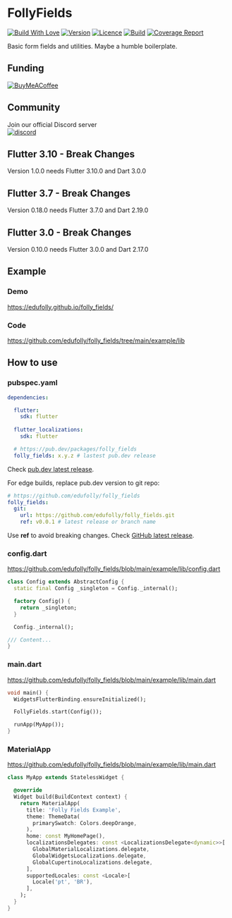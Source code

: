 # FollyFields

[![Build With Love](https://img.shields.io/badge/%20built%20with-%20%E2%9D%A4-ff69b4.svg)](https://github.com/edufolly/folly_fields/stargazers)
[![Version](https://img.shields.io/pub/v/folly_fields?color=orange)](https://pub.dev/packages/folly_fields)
[![Licence](https://img.shields.io/github/license/edufolly/folly_fields?color=blue)](https://github.com/edufolly/folly_fields/blob/main/LICENSE)
[![Build](https://img.shields.io/github/actions/workflow/status/edufolly/folly_fields/main.yml?branch=main)](https://github.com/edufolly/folly_fields/releases/latest)
[![Coverage Report](https://img.shields.io/badge/coverage-report-C08EA1)](https://edufolly.github.io/folly_fields/coverage/html/)

Basic form fields and utilities. Maybe a humble boilerplate.

## Funding

[![BuyMeACoffee](https://www.buymeacoffee.com/assets/img/guidelines/download-assets-sm-2.svg)](https://www.buymeacoffee.com/edufolly)

## Community

<div>
  <span>
    <div>Join our official Discord server</div>
    <a href="https://discord.gg/q67sGqkpvH">
      <img alt="discord" src="https://img.shields.io/badge/Discord-7289da?style=for-the-badge&logo=discord&logoColor=FFFFFF"/>
    </a>
  </span>
</div>

## Flutter 3.10 - Break Changes

Version 1.0.0 needs Flutter 3.10.0 and Dart 3.0.0

## Flutter 3.7 - Break Changes

Version 0.18.0 needs Flutter 3.7.0 and Dart 2.19.0

## Flutter 3.0 - Break Changes

Version 0.10.0 needs Flutter 3.0.0 and Dart 2.17.0

## Example

### Demo

https://edufolly.github.io/folly_fields/

### Code

https://github.com/edufolly/folly_fields/tree/main/example/lib

## How to use

### pubspec.yaml

``` yaml
dependencies:

  flutter:
    sdk: flutter
  
  flutter_localizations:
    sdk: flutter

  # https://pub.dev/packages/folly_fields
  folly_fields: x.y.z # lastest pub.dev release
```

Check [pub.dev latest release](https://pub.dev/packages/folly_fields).

For edge builds, replace pub.dev version to git repo:

``` yaml
# https://github.com/edufolly/folly_fields
folly_fields:
  git:
    url: https://github.com/edufolly/folly_fields.git
    ref: v0.0.1 # latest release or branch name
```

Use **ref** to avoid breaking changes.
Check [GitHub latest release](https://github.com/edufolly/folly_fields/releases).

### config.dart

https://github.com/edufolly/folly_fields/blob/main/example/lib/config.dart

```dart
class Config extends AbstractConfig {
  static final Config _singleton = Config._internal();

  factory Config() {
    return _singleton;
  }

  Config._internal();

/// Content...
}
```

### main.dart

https://github.com/edufolly/folly_fields/blob/main/example/lib/main.dart

```dart
void main() {
  WidgetsFlutterBinding.ensureInitialized();

  FollyFields.start(Config());

  runApp(MyApp());
}
```

### MaterialApp

https://github.com/edufolly/folly_fields/blob/main/example/lib/main.dart

```dart
class MyApp extends StatelessWidget {

  @override
  Widget build(BuildContext context) {
    return MaterialApp(
      title: 'Folly Fields Example',
      theme: ThemeData(
        primarySwatch: Colors.deepOrange,
      ),
      home: const MyHomePage(),
      localizationsDelegates: const <LocalizationsDelegate<dynamic>>[
        GlobalMaterialLocalizations.delegate,
        GlobalWidgetsLocalizations.delegate,
        GlobalCupertinoLocalizations.delegate,
      ],
      supportedLocales: const <Locale>[
        Locale('pt', 'BR'),
      ],
    );
  }
}
```
